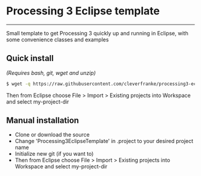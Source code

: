 # Processing 3 Eclipse template
-----------------------------

Small template to get Processing 3 quickly up and running in Eclipse, with some convenience
classes and examples


## Quick install 

*(Requires bash, git, wget and unzip)*

```bash
$ wget -q https://raw.githubusercontent.com/cleverfranke/processing3-eclipse-template/feature/simple-setup/setup.sh && bash setup.sh MyProjectName my-project-dir 
```

Then from Eclipse choose File > Import > Existing projects into Workspace and
select my-project-dir

## Manual installation

* Clone or download the source
* Change 'Processing3EclipseTemplate' in .project to your desired project name
* Initialize new git (if you want to)
* Then from Eclipse choose File > Import > Existing projects into Workspace and select my-project-dir

